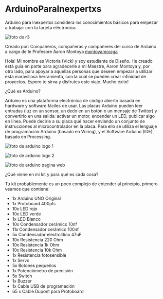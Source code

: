 # ArduinoParaInexpertxs 
Arduino para Inexpertxs considera los conocimientos básicos para empezar a trabajar con tu tarjeta eléctronica.

![foto de r3](./R3Presentation.jpg)

Creado por:
Compañeros, compañeras y compañeres del curso de Arduino a cargo de le Profesore Aaron Montoya [montoyamoraga](https://github.com/montoyamoraga)

Hola! Mi nombre es Victoria (Vick) y soy estudiante de Diseño. He creado está guía en parte para agradecerle a mi Maestre, Aaron Montoya y, por otro lado, para apoyar a aquellas personas que deseen empezar a utilizar esta maravillosa herramienta, con la cual se pueden crear infinidad de proyectos. Espero te sirva y disfrutes este viaje. Mucho éxito!

¿Qué es Arduino?

Arduino es una plataforma electrónica de código abierto basada en hardware y software fáciles de usar. Las placas Arduino pueden leer entradas (luz en un sensor, un dedo en un botón o un mensaje de Twitter) y convertirlo en una salida: activar un motor, encender un LED, publicar algo en línea. Puede decirle a su placa qué hacer enviando un conjunto de instrucciones al microcontrolador en la placa. Para ello se utiliza el lenguaje de programación Arduino (basado en Wiring), y el Software Arduino (IDE), basado en Processing.

![foto de arduino logo 1](./arduinologo1.png)

![foto de arduino logo 2](./arduinologo2.png)

![foto de arduino pagina web](./arduinoweb.png)

¿Qué viene en mi kit y para qué es cada cosa?

Tu kit probablemente es un poco complejo de entender al principio, primero veamos que contiene:

- 1x Arduino UNO Original
- 1x Protoboard 400pts
- 10x LED rojo
- 10x LED verde
- 1x LED Blanco
- 10x Condensador cerámico 10nf
- 11x Condensador cerámico 100nf
- 5x Condensador electrolítico 47uF
- 10x Resistencia 220 Ohm
- 10x Resistencia 1k Ohm
- 10x Resistencia 10k Ohm
- 1x Resistencia fotosensible
- 1x Servo
- 5x Botones pequeños
- 1x Potenciómetro de precisión
- 5x Switch
- 1x Buzzer
- 1x Cable USB de programación
- 65 x Cable Dupont para Protoboard




